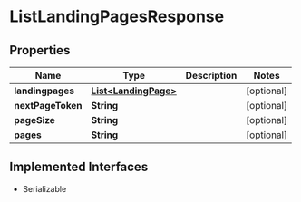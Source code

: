 

# ListLandingPagesResponse


## Properties

| Name | Type | Description | Notes |
|------------ | ------------- | ------------- | -------------|
|**landingpages** | [**List&lt;LandingPage&gt;**](LandingPage.md) |  |  [optional] |
|**nextPageToken** | **String** |  |  [optional] |
|**pageSize** | **String** |  |  [optional] |
|**pages** | **String** |  |  [optional] |


## Implemented Interfaces

* Serializable


